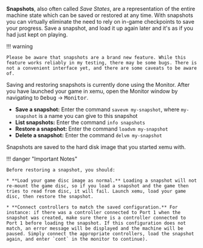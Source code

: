 **Snapshots**, also often called *Save States*, are a representation of the entire machine state which can be saved or restored at any time. With snapshots you can virtually eliminate the need to rely on in-game checkpoints to save your progress. Save a snapshot, and load it up again later and it's as if you had just kept on playing.

!!! warning

	Please be aware that snapshots are a brand new feature. While this feature works reliably in my testing, there may be some bugs. There is not a convenient interface yet, and there are some caveats to be aware of.

Saving and restoring snapshots is currently done using the Monitor. After you have launched your game in xemu, open the Monitor window by navigating to <kbd>Debug</kbd> &rarr; <kbd>Monitor</kbd>.

* **Save a snapshot:**  Enter the command `savevm my-snapshot`, where `my-snapshot` is a name you can give to this snapshot
* **List snapshots:** Enter the command `info snapshots`
* **Restore a snapshot:** Enter the command `loadvm my-snapshot`
* **Delete a snapshot:** Enter the command `delvm my-snapshot`

Snapshots are saved to the hard disk image that you started xemu with.

!!! danger "Important Notes"

	Before restoring a snapshot, you should:

	* **Load your game disc image as normal.** Loading a snapshot will not re-mount the game disc, so if you load a snapshot and the game then tries to read from disc, it will fail. Launch xemu, load your game disc, then restore the snapshot.

	* **Connect controllers to match the saved configuration.** For instance: if there was a controller connected to Port 1 when the snapshot was created, make sure there is a controller connected to Port 1 before loading the snapshot. If this configuration does not match, an error message will be displayed and the machine will be paused. Simply connect the appropriate controllers, load the snapshot again, and enter `cont` in the monitor to continue).
